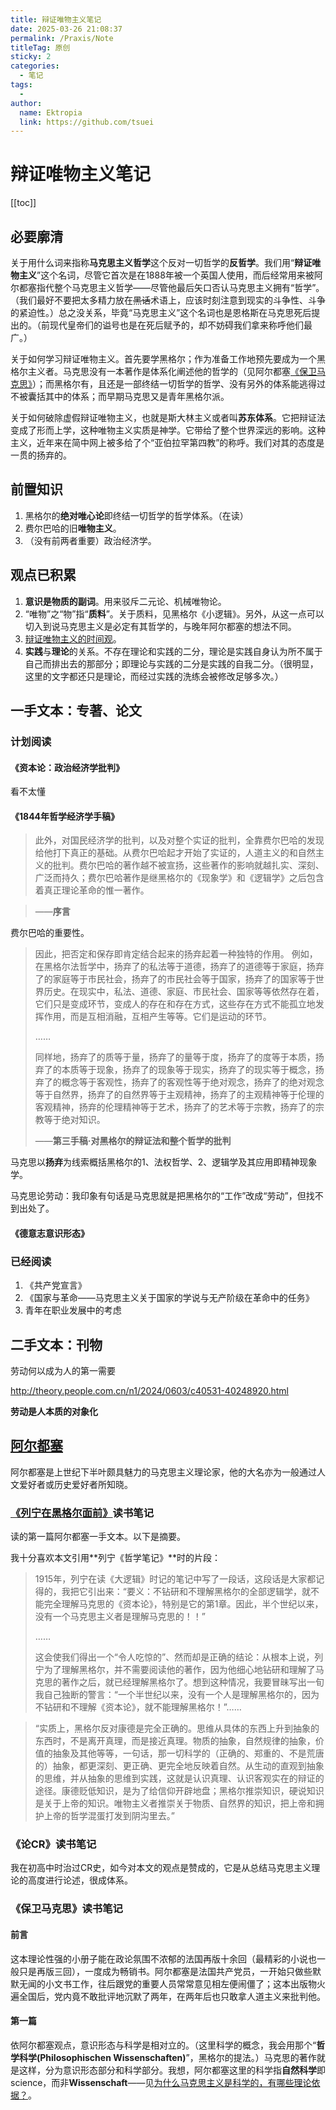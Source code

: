 ```yaml
---
title: 辩证唯物主义笔记
date: 2025-03-26 21:08:37
permalink: /Praxis/Note
titleTag: 原创
sticky: 2
categories:
  - 笔记
tags: 
  - 
author: 
  name: Ektropia
  link: https://github.com/tsuei
---
```


# 辩证唯物主义笔记

[[toc]]

## 必要廓清
关于用什么词来指称**马克思主义哲学**这个反对一切哲学的**反哲学**。我们用“**辩证唯物主义**”这个名词，尽管它首次是在1888年被一个英国人使用，而后经常用来被阿尔都塞指代整个马克思主义哲学——尽管他最后矢口否认马克思主义拥有“哲学”。（我们最好不要把太多精力放在~~黑话~~术语上，应该时刻注意到现实的斗争性、斗争的紧迫性。）总之没关系，毕竟“马克思主义”这个名词也是恩格斯在马克思死后提出的。（前现代皇帝们的谥号也是在死后赋予的，却不妨碍我们拿来称呼他们最广。）

关于如何学习辩证唯物主义。首先要学黑格尔；作为准备工作地预先要成为一个黑格尔主义者。马克思没有一本著作是体系化阐述他的哲学的（见阿尔都塞[《保卫马克思》](https://www.marxists.org/chinese/althusser/1965/index.htm)）；而黑格尔有，且还是一部终结一切哲学的哲学、没有另外的体系能逃得过不被囊括其中的体系；而早期马克思又是青年黑格尔派。

关于如何破除虚假辩证唯物主义，也就是斯大林主义或者叫**苏东体系**。它把辩证法变成了形而上学，这种唯物主义实质是神学。它带给了整个世界深远的影响。这种主义，近年来在简中网上被多给了个“亚伯拉罕第四教”的称呼。我们对其的态度是一贯的扬弃的。

## 前置知识
1. 黑格尔的**绝对唯心论**即终结一切哲学的哲学体系。（在读）
2. 费尔巴哈的旧**唯物主义**。
3. （没有前两者重要）政治经济学。

## 观点已积累
1. **意识是物质的副词**。用来驳斥二元论、机械唯物论。
2. “唯物”之“物”指“**质料**”。关于质料，见黑格尔《小逻辑》。另外，从这一点可以切入到说马克思主义是必定有其哲学的，与晚年阿尔都塞的想法不同。
3. [辩证唯物主义的时间观](https://tsuei.github.io/Praxis/Time/)。
4. **实践**与**理论**的关系。不存在理论和实践的二分，理论是实践自身认为所不属于自己而排出去的那部分；即理论与实践的二分是实践的自我二分。（很明显，这里的文字都还只是理论，而经过实践的洗练会被修改足够多次。）


## 一手文本：专著、论文
### 计划阅读
#### 《资本论：政治经济学批判》

看不太懂

#### 《1844年哲学经济学手稿》

>此外，对国民经济学的批判，以及对整个实证的批判，全靠费尔巴哈的发现给他打下真正的基础。从费尔巴哈起才开始了实证的，人道主义的和自然主义的批判。费尔巴哈的著作越不被宣扬，这些著作的影响就越扎实、深刻、广泛而持久；费尔巴哈著作是继黑格尔的《现象学》和《逻辑学》之后包含着真正理论革命的惟一著作。

>——**序言**

费尔巴哈的重要性。

>因此，把否定和保存即肯定结合起来的扬弃起着一种独特的作用。
例如，在黑格尔法哲学中，扬弃了的私法等于道德，扬弃了的道德等于家庭，扬弃了的家庭等于市民社会，扬弃了的市民社会等于国家，扬弃了的国家等于世界历史。在现实中，私法、道德、家庭、市民社会、国家等等依然存在着，它们只是变成环节，变成人的存在和存在方式，这些存在方式不能孤立地发挥作用，而是互相消融，互相产生等等。它们是运动的环节。
>
>……
>
>同样地，扬弃了的质等于量，扬弃了的量等于度，扬弃了的度等于本质，扬弃了的本质等于现象，扬弃了的现象等于现实，扬弃了的现实等于概念，扬弃了的概念等于客观性，扬弃了的客观性等于绝对观念，扬弃了的绝对观念等于自然界，扬弃了的自然界等于主观精神，扬弃了的主观精神等于伦理的客观精神，扬弃的伦理精神等于艺术，扬弃了的艺术等于宗教，扬弃了的宗教等于绝对知识。
>
>——**第三手稿·对黑格尔的辩证法和整个哲学的批判**

马克思以**扬弃**为线索概括黑格尔的1、法权哲学、2、逻辑学及其应用即精神现象学。



马克思论劳动：我印象有句话是马克思就是把黑格尔的“工作”改成“劳动”，但找不到出处了。


#### 《德意志意识形态》

### 已经阅读
1. 《共产党宣言》
2. 《国家与革命——马克思主义关于国家的学说与无产阶级在革命中的任务》
3. 青年在职业发展中的考虑

## 二手文本：刊物
劳动何以成为人的第一需要

<http://theory.people.com.cn/n1/2024/0603/c40531-40248920.html>

**劳动是人本质的对象化**



## [阿尔都塞](https://www.marxists.org/chinese/althusser/index.htm)
阿尔都塞是上世纪下半叶颇具魅力的马克思主义理论家，他的大名亦为一般通过人文爱好者或历史爱好者所知晓。
### [《列宁在黑格尔面前》](https://www.marxists.org/chinese/althusser/mia-chinese-althusser-196804.htm)读书笔记
读的第一篇阿尔都塞一手文本。以下是摘要。

我十分喜欢本文引用**列宁《哲学笔记》**时的片段：
>1915年，列宁在读《大逻辑》时记的笔记中写了一段话，这段话是大家都记得的，我把它引出来：“要义：不钻研和不理解黑格尔的全部逻辑学，就不能完全理解马克思的《资本论》，特别是它的第1章。因此，半个世纪以来，没有一个马克思主义者是理解马克思的！！”
>
>……
>
>这会使我们得出一个“令人吃惊的”、然而却是正确的结论：从根本上说，列宁为了理解黑格尔，并不需要阅读他的著作，因为他细心地钻研和理解了马克思的著作之后，就已经理解黑格尔了。想到这种情况，我要冒昧写出一旬我自己独断的警言：“一个半世纪以来，没有一个人是理解黑格尔的，因为不钻研和不理解《资本论》，就不能理解黑格尔！”……

>“实质上，黑格尔反对康德是完全正确的。思维从具体的东西上升到抽象的东西时，不是离开真理，而是接近真理。物质的抽象，自然规律的抽象，价值的抽象及其他等等，一句话，那一切科学的（正确的、郑重的、不是荒唐的）抽象，都更深刻、更正确、更完全地反映着自然。从生动的直观到抽象的思维，并从抽象的思维到实践，这就是认识真理、认识客观实在的辩证的途径。康德贬低知识，是为了给信仰开辟地盘；黑格尔推崇知识，硬说知识是关于上帝的知识。唯物主义者推崇关于物质、自然界的知识，把上帝和拥护上帝的哲学混蛋打发到阴沟里去。”

### 《论CR》读书笔记
我在初高中时治过CR史，如今对本文的观点是赞成的，它是从总结马克思主义理论的高度进行论述，很成体系。

### 《保卫马克思》读书笔记
#### 前言
这本理论性强的小册子能在政论氛围不浓郁的法国再版十余回（最精彩的小说也一般只是再版三回），一度成为畅销书。阿尔都塞是法国共产党员，一开始只做些默默无闻的小文书工作，往后跟党的重要人员常常意见相左便闹僵了；这本出版物火遍全国后，党内竟不敢批评地沉默了两年，在两年后也只敢拿人道主义来批判他。
#### 第一篇
依阿尔都塞观点，意识形态与科学是相对立的。（这里科学的概念，我会用那个“**哲学科学(Philosophischen Wissenschaften)**”，黑格尔的提法。）马克思的著作就是这样，分为意识形态部分和科学部分。我想，阿尔都塞这里的科学指**自然科学**即science，而非**Wissenschaft**——见[为什么马克思主义是科学的，有哪些理论依据？](https://www.zhihu.com/question/21375397/answer/21160116)。